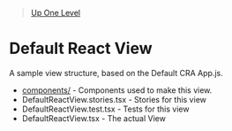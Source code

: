 > [Up One Level](../readme.md)

# Default React View

A sample view structure, based on the Default CRA App.js.

- [components/](components/readme.md) - Components used to make this view.
- DefaultReactView.stories.tsx - Stories for this view
- DefaultReactView.test.tsx - Tests for this view
- DefaultReactView.tsx - The actual View
